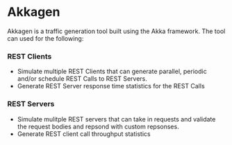 # Akkagen

Akkagen is a traffic generation tool built using the Akka framework. The tool can used for the following:
### REST Clients
- Simulate multiple REST Clients that can generate parallel, periodic and/or schedule REST Calls to REST Servers.
- Generate REST Server response time statistics for the REST Calls
### REST Servers
- Simulate mulitple REST servers that can take in requests and validate the request bodies and repsond with custom repsonses.
-  Generate REST client call throughput statistics
